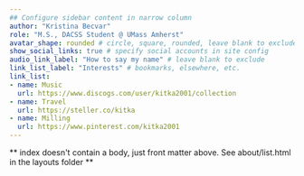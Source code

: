 ```yaml
---
## Configure sidebar content in narrow column
author: "Kristina Becvar"
role: "M.S., DACSS Student @ UMass Amherst"
avatar_shape: rounded # circle, square, rounded, leave blank to exclude
show_social_links: true # specify social accounts in site config
audio_link_label: "How to say my name" # leave blank to exclude
link_list_label: "Interests" # bookmarks, elsewhere, etc.
link_list:
- name: Music
  url: https://www.discogs.com/user/kitka2001/collection
- name: Travel
  url: https://steller.co/kitka
- name: Milling
  url: https://www.pinterest.com/kitka2001
---
```


** index doesn't contain a body, just front matter above.
See about/list.html in the layouts folder **